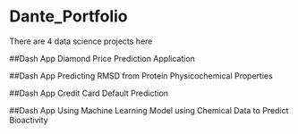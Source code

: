 # Dante_Portfolio

There are 4 data science projects here

##Dash App Diamond Price Prediction Application

##Dash App Predicting RMSD from Protein Physicochemical Properties

##Dash App Credit Card Default Prediction

##Dash App Using Machine Learning Model using Chemical Data to Predict Bioactivity

